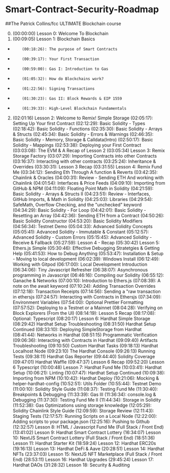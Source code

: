 # Smart-Contract-Security-Roadmap

##The Patrick Collins/fcc ULTIMATE Blockchain course

0. (00:00:00) Lesson 0: Welcome To Blockchain
1. (00:09:05) Lesson 1: Blockchain Basics
  -         (00:18:26): The purpose of Smart Contracts
  -         (00:39:17): Your First Transaction
  -         (00:59:00): Gas I: Introduction to Gas
  -         (01:05:32): How do Blockchains work?
  -         (01:22:56): Signing Transactions
  -         (01:30:23): Gas II: Block Rewards & EIP 1559
  -         (01:39:33): High-Level Blockchain Fundamentals
2. (02:01:16) Lesson 2: Welcome to Remix! Simple Storage
           (02:05:17): Setting Up Your first Contract
           (02:12:29): Basic Solidity - Types
           (02:18:42): Basic Solidity - Functions
           (02:35:30): Basic Solidity - Arrays & Structs
           (02:45:34): Basic Solidity - Errors & Warnings
           (02:46:35): Basic Solidity - Memory, Storage & Calldata(Intro)
           (02:50:17): Basic Solidity - Mappings
           (02:53:38): Deploying your First Contract
           (03:03:08): The EVM & A Recap of Lesson 2
(03:05:34) Lesson 3: Remix Storage Factory
           (03:07:29): Importing Contracts into other Contracts
           (03:16:37): Interacting with other contracts
           (03:25:24): Inheritance & Overrides
           (03:30:31): Lesson 3 Recap
(03:31:55) Lesson 4: Remix Fund Me
           (03:34:12): Sending Eth Through A function & Reverts
           (03:42:35): Chainlink & Oracles
           (04:00:31): Review - Sending ETH And working with Chainlink
           (04:01:54): Interfaces & Price Feeds
           (04:09:10): Importing from GitHub & NPM
           (04:11:09): Floating Point Math in Solidity
           (04:21:59): Basic Solidity - Arrays & Structs II
           (04:23:51): Review - Interfaces, GitHub Imports, & Math in Solidity
           (04:25:03): Libraries
           (04:29:54): SafeMath, Overflow Checking, and the "unchecked" keyword
           (04:34:29): Basic Solidity - For Loop
           (04:42:01): Basic Solidity - Resetting an Array
           (04:42:36): Sending ETH from a Contract
           (04:50:26): Basic Solidity Constructor
           (04:53:20): Basic Solidity Modifiers
           (04:56:34): Testnet Demo
           (05:04:33): Advanced Solidity Concepts
           (05:05:41): Advanced Solidity - Immutable & Constant
           (05:12:57): Advanced Solidity - Custom Errors
           (05:15:45): Advanced Solidity - Receive & Fallback
           (05:27:59): Lesson 4 - Recap
(05:30:42) Lesson 5: Ethers.js Simple 
           (05:30:46): Effective Debugging Stratetgies & Getting Help
           (05:41:53): How to Debug Anything
           (05:53:47): Installation & Setup - Moving to local development
           (06:02:39): Windows Install
           (06:12:49): Working with Gitpod
           (06:17:00): Local Development Introduction
           (06:34:06): Tiny Javascript Refresher
           (06:38:07): Asynchronous programming in Javascript
           (06:46:16): Compiling our Solidity
           (06:55:12): Ganache & Networks
           (07:00:10): Introduction to Ethers.js
           (07:08:39): A note on the await keyword
           (07:10:24): Adding Transaction Overrides
           (07:12:18): Transaction Receipts
           (07:14:56): Sending a "raw transaction in ethersjs
           (07:24:57): Interacting with Contracts in Ethersjs
           (07:34:09): Environment Variables
           (07:54:00): Optional Prettier Formatting
           (07:57:52): Deploying to a Testnet or a Mainnet
           (08:04:28): Verifying on Block Explorers (From the UI)
           (08:14:19): Lesson 5 Recap
           (08:17:08): Optional: Typescript
(08:20:17) Lesson 6: Hardhat Simple Storage
           (08:29:42) Hardhat Setup Troubleshooting
           (08:31:50) Hardhat Setup Continued
           (08:33:10): Deploying SimpleStorage from Hardhat
           (08:41:44): Networks in Hardhat
           (08:51:15) Programmatic Verification
           (09:06:36): Interacting with Contracts in Hardhat
           (09:09:40) Artifacts Troubleshooting
           (09:10:50) Custom Hardhat Tasks
           (09:18:13) Hardhat Localhost Node
           (09:23:10) The Hardhat Console
           (09:26:13) Running Tests
           (09:38:11) Hardhat Gas Reporter
           (09:44:40) Solidity Coverage
           (09:47:01) Hardhat Waffle
           (09:47:37) Lesson 6 Recap 
           (09:52:20) Lesson 6 Typescript
(10:00:48) Lesson 7: Hardhat Fund Me
           (10:03:41): Hardhat Setup
           (10:06:21): Linting
           (10:07:47): Hardhat Setup Continued
           (10:09:38): Importing from NPM
           (10:10:42): Hardhat Deploy
           (10:21:06): Mocking & helper-hardhat-config
           (10:52:51): Utils Folder
           (10:55:44): Testnet Demo
           (11:00:10): Solidity Style Guide
           (11:08:37): Testing Fund Me
           (11:30:40): Breakpoints & Debugging
           (11:33:39): Gas III
           (11:36:34): console.log & Debugging
           (11:37:30): Testing Fund Me II
           (11:44:34): Storage in Solidity
           (11:52:38): Gas Optimizations using storage knowledge
           (12:05:29): Solidity Chainlink Style Guide
           (12:09:59): Storage Review
           (12:11:43): Staging Tests
           (12:17:57): Running Scripts on a Local Node
           (12:22:00): Adding scripts to your package.json
           (12:25:16): Pushing to Github
(12:32:57) Lesson 8: HTML / Javascript Fund Me (Full Stack / Front End)
(13:41:02) Lesson 9: Hardhat Smart Contract Lottery
(16:34:07) Lesson 10: NextJS Smart Contract Lottery (Full Stack / Front End)
(18:51:36) Lesson 11: Hardhat Starter Kit
(18:59:24) Lesson 12: Hardhat ERC20s
(19:16:13) Lesson 13: Hardhat DeFi & Aave
(20:28:51) Lesson 14: Hardhat NFTs 
(23:37:03) Lesson 15: NextJS NFT Marketplace (Full Stack / Front End)
(28:53:11) Lesson 16: Hardhat Upgrades
(29:45:24) Lesson 17: Hardhat DAOs
(31:28:32) Lesson 18: Security & Auditing
